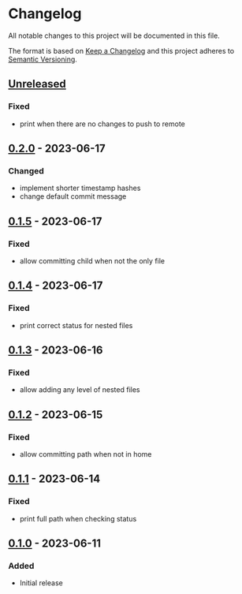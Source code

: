 Changelog
=========
All notable changes to this project will be documented in this file.

The format is based on [Keep a Changelog](http://keepachangelog.com/en/1.0.0/)
and this project adheres to [Semantic Versioning](http://semver.org/spec/v2.0.0.html).

[Unreleased](https://github.com/jshwi/hin/compare/v0.2.0...HEAD)
------------------------------------------------------------------------
### Fixed
- print when there are no changes to push to remote

[0.2.0](https://github.com/jshwi/hin/releases/tag/v0.2.0) - 2023-06-17
------------------------------------------------------------------------
### Changed
- implement shorter timestamp hashes
- change default commit message

[0.1.5](https://github.com/jshwi/hin/releases/tag/v0.1.5) - 2023-06-17
------------------------------------------------------------------------
### Fixed
- allow committing child when not the only file

[0.1.4](https://github.com/jshwi/hin/releases/tag/v0.1.4) - 2023-06-17
------------------------------------------------------------------------
### Fixed
- print correct status for nested files

[0.1.3](https://github.com/jshwi/hin/releases/tag/v0.1.3) - 2023-06-16
------------------------------------------------------------------------
### Fixed
- allow adding any level of nested files

[0.1.2](https://github.com/jshwi/hin/releases/tag/v0.1.2) - 2023-06-15
------------------------------------------------------------------------
### Fixed
- allow committing path when not in home

[0.1.1](https://github.com/jshwi/hin/releases/tag/v0.1.1) - 2023-06-14
------------------------------------------------------------------------
### Fixed
- print full path when checking status

[0.1.0](https://github.com/jshwi/hin/releases/tag/v0.1.0) - 2023-06-11
------------------------------------------------------------------------
### Added
- Initial release
